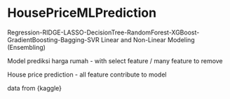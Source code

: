 # HousePriceMLPrediction
Regression-RIDGE-LASSO-DecisionTree-RandomForest-XGBoost-GradientBoosting-Bagging-SVR
Linear and Non-Linear Modeling (Ensembling)

Model prediksi harga rumah - with select feature / many feature to remove

House price prediction - all feature contribute to model

data from {kaggle}
